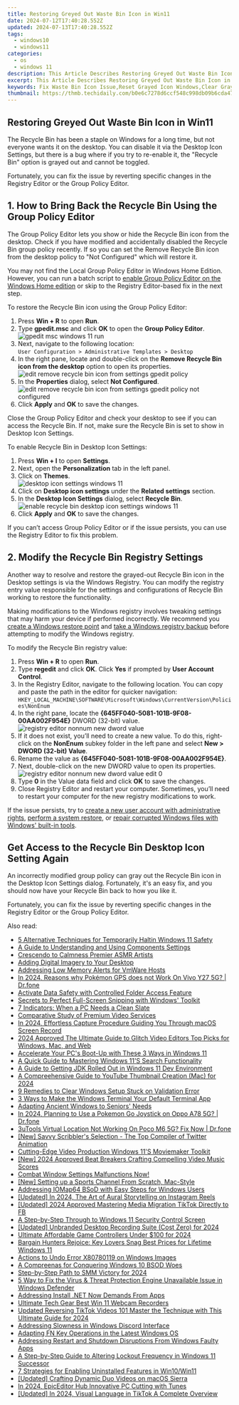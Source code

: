 ```yaml
---
title: Restoring Greyed Out Waste Bin Icon in Win11
date: 2024-07-12T17:40:28.552Z
updated: 2024-07-13T17:40:28.552Z
tags:
  - windows10
  - windows11
categories:
  - os
  - windows 11
description: This Article Describes Restoring Greyed Out Waste Bin Icon in Win11
excerpt: This Article Describes Restoring Greyed Out Waste Bin Icon in Win11
keywords: Fix Waste Bin Icon Issue,Reset Grayed Icon Windows,Clear Grayed Icon Win11,Restore Bin Icons Win10/Win11,Repair Icon Glitches Windows,Ungray Waste Bins Win11,Reverse Greyed Out Bin Icon
thumbnail: https://thmb.techidaily.com/b0e6c7278d6ccf548c998db09b6cda475848470d5c9c7b34bcb8ab2c73be290c.jpg
---
```


## Restoring Greyed Out Waste Bin Icon in Win11

 The Recycle Bin has been a staple on Windows for a long time, but not everyone wants it on the desktop. You can disable it via the Desktop Icon Settings, but there is a bug where if you try to re-enable it, the "Recycle Bin" option is grayed out and cannot be toggled.

 Fortunately, you can fix the issue by reverting specific changes in the Registry Editor or the Group Policy Editor.

## 1\. How to Bring Back the Recycle Bin Using the Group Policy Editor

 The Group Policy Editor lets you show or hide the Recycle Bin icon from the desktop. Check if you have modified and accidentally disabled the Recycle Bin group policy recently. If so you can set the Remove Recycle Bin icon from the desktop policy to "Not Configured" which will restore it.

 You may not find the Local Group Policy Editor in Windows Home Edition. However, you can run a batch script to [enable Group Policy Editor on the Windows Home edition](https://www.makeuseof.com/tag/access-group-policy-editor-even-windows-home-settings-try/) or skip to the Registry Editor-based fix in the next step.

 To restore the Recycle Bin icon using the Group Policy Editor:

1. Press **Win + R** to open **Run**.
2. Type **gpedit.msc** and click **OK** to open the **Group Policy Editor**.  
![gpedit msc windows 11 run](https://static1.makeuseofimages.com/wordpress/wp-content/uploads/2023/08/gpedit-msc-windows-11-run.jpg)
3. Next, navigate to the following location:  
`User Configuration > Administrative Templates > Desktop`
4. In the right pane, locate and double-click on the **Remove Recycle Bin icon from the desktop** option to open its properties.  
![edit remove recycle bin icon from settings gpedit policy](https://static1.makeuseofimages.com/wordpress/wp-content/uploads/2023/08/edit-remove-recycle-bin-icon-from-settings-gpedit-policy.jpg)
5. In the **Properties** dialog, select **Not Configured**.  
![edit remove recycle bin icon from settings gpedit policy not configured](https://static1.makeuseofimages.com/wordpress/wp-content/uploads/2023/08/edit-remove-recycle-bin-icon-from-settings-gpedit-policy-not-configured.jpg)
6. Click **Apply** and **OK** to save the changes.

 Close the Group Policy Editor and check your desktop to see if you can access the Recycle Bin. If not, make sure the Recycle Bin is set to show in Desktop Icon Settings.

 To enable Recycle Bin in Desktop Icon Settings:

1. Press **Win + I** to open **Settings**.
2. Next, open the **Personalization** tab in the left panel.
3. Click on **Themes**.  
![desktop icon settings windows 11](https://static1.makeuseofimages.com/wordpress/wp-content/uploads/2023/08/desktop-icon-settings-windows-11.jpg)
4. Click on **Desktop icon settings** under the **Related settings** section.
5. In the **Desktop Icon Settings** dialog, select **Recycle Bin**.  
![enable recycle bin desktop icon settings windows 11](https://static1.makeuseofimages.com/wordpress/wp-content/uploads/2023/08/enable-recycle-bin-desktop-icon-settings-windows-11.jpg)
6. Click **Apply** and **OK** to save the changes.

 If you can’t access Group Policy Editor or if the issue persists, you can use the Registry Editor to fix this problem.

## 2\. Modify the Recycle Bin Registry Settings

 Another way to resolve and restore the grayed-out Recycle Bin icon in the Desktop settings is via the Windows Registry. You can modify the registry entry value responsible for the settings and configurations of Recycle Bin working to restore the functionality.

 Making modifications to the Windows registry involves tweaking settings that may harm your device if performed incorrectly. We recommend you [create a Windows restore point](https://www.makeuseof.com/windows-11-create-restore-point/) and [take a Windows registry backup](https://www.makeuseof.com/tag/backup-restore-windows-registry/) before attempting to modify the Windows registry.

 To modify the Recycle Bin registry value:

1. Press **Win + R** to open **Run**.
2. Type **regedit** and click **OK**. Click **Yes** if prompted by **User Account Control**.
3. In the Registry Editor, navigate to the following location. You can copy and paste the path in the editor for quicker navigation:  
`HKEY_LOCAL_MACHINE\SOFTWARE\Microsoft\Windows\CurrentVersion\Policies\NonEnum`
4. In the right pane, locate the **{645FF040-5081-101B-9F08-00AA002F954E}** DWORD (32-bit) value.  
![registry editor nonnum new dword value](https://static1.makeuseofimages.com/wordpress/wp-content/uploads/2023/08/registry-editor-nonnum-new-dword-value.jpg)
5. If it does not exist, you’ll need to create a new value. To do this, right-click on the **NonEnum** subkey folder in the left pane and select **New > DWORD (32-bit) Value**.
6. Rename the value as **{645FF040-5081-101B-9F08-00AA002F954E}**.
7. Next, double-click on the new DWORD value to open its properties.  
![registry editor nonnum new dword value edit 0](https://static1.makeuseofimages.com/wordpress/wp-content/uploads/2023/08/registry-editor-nonnum-new-dword-value-edit-0.jpg)
8. Type **0** in the Value data field and click **OK** to save the changes.
9. Close Registry Editor and restart your computer. Sometimes, you’ll need to restart your computer for the new registry modifications to work.

 If the issue persists, try to [create a new user account with administrative rights](https://www.makeuseof.com/windows-11-create-local-user-account/), [perform a system restore](https://www.makeuseof.com/use-system-restore-windows/), or [repair corrupted Windows files with Windows' built-in tools](https://www.makeuseof.com/windows-built-in-repair-tools/).

## Get Access to the Recycle Bin Desktop Icon Setting Again

 An incorrectly modified group policy can gray out the Recycle Bin icon in the Desktop Icon Settings dialog. Fortunately, it's an easy fix, and you should now have your Recycle Bin back to how you like it.

 Fortunately, you can fix the issue by reverting specific changes in the Registry Editor or the Group Policy Editor.



<ins class="adsbygoogle"
      style="display:block"
      data-ad-client="ca-pub-7571918770474297"
      data-ad-slot="8358498916"
      data-ad-format="auto"
      data-full-width-responsive="true"></ins>
<span class="atpl-alsoreadstyle">Also read:</span>
<div><ul>
<li><a href="https://win11-tips.techidaily.com/5-alternative-techniques-for-temporarily-haltin-windows-11-safety/"><u>5 Alternative Techniques for Temporarily Haltin Windows 11 Safety</u></a></li>
<li><a href="https://win11-tips.techidaily.com/a-guide-to-understanding-and-using-components-settings/"><u>A Guide to Understanding and Using Components Settings</u></a></li>
<li><a href="https://fox-info.techidaily.com/crescendo-to-calmness-premier-asmr-artists/"><u>Crescendo to Calmness  Premier ASMR Artists</u></a></li>
<li><a href="https://win11-tips.techidaily.com/adding-digital-imagery-to-your-desktop/"><u>Adding Digital Imagery to Your Desktop</u></a></li>
<li><a href="https://win11-tips.techidaily.com/addressing-low-memory-alerts-for-vmware-hosts/"><u>Addressing Low Memory Alerts for VmWare Hosts</u></a></li>
<li><a href="https://change-location.techidaily.com/in-2024-reasons-why-pokemon-gps-does-not-work-on-vivo-y27-5g-drfone-by-drfone-virtual-android/"><u>In 2024, Reasons why Pokémon GPS does not Work On Vivo Y27 5G? | Dr.fone</u></a></li>
<li><a href="https://win11-tips.techidaily.com/activate-data-safety-with-controlled-folder-access-feature/"><u>Activate Data Safety with Controlled Folder Access Feature</u></a></li>
<li><a href="https://win11-tips.techidaily.com/1719327147890-secrets-to-perfect-full-screen-snipping-with-windows-toolkit/"><u>Secrets to Perfect Full-Screen Snipping with Windows' Toolkit</u></a></li>
<li><a href="https://win11-tips.techidaily.com/7-indicators-when-a-pc-needs-a-clean-slate/"><u>7 Indicators: When a PC Needs a Clean Slate</u></a></li>
<li><a href="https://extra-information.techidaily.com/comparative-study-of-premium-video-services/"><u>Comparative Study of Premium Video Services</u></a></li>
<li><a href="https://video-screen-grab.techidaily.com/in-2024-effortless-capture-procedure-guiding-you-through-macos-screen-record/"><u>In 2024, Effortless Capture Procedure  Guiding You Through macOS Screen Record</u></a></li>
<li><a href="https://video-creation-software.techidaily.com/2024-approved-the-ultimate-guide-to-glitch-video-editors-top-picks-for-windows-mac-and-web/"><u>2024 Approved The Ultimate Guide to Glitch Video Editors Top Picks for Windows, Mac, and Web</u></a></li>
<li><a href="https://win11-tips.techidaily.com/accelerate-your-pcs-boot-up-with-these-3-ways-in-windows-11/"><u>Accelerate Your PC's Boot-Up with These 3 Ways in Windows 11</u></a></li>
<li><a href="https://win11-tips.techidaily.com/a-quick-guide-to-mastering-windows-11s-search-functionality/"><u>A Quick Guide to Mastering Windows 11'S Search Functionality</u></a></li>
<li><a href="https://win11-tips.techidaily.com/a-guide-to-getting-jdk-rolled-out-in-windows-11-dev-environment/"><u>A Guide to Getting JDK Rolled Out in Windows 11 Dev Environment</u></a></li>
<li><a href="https://youtube-video-recordings.techidaily.com/a-compreehensive-guide-to-youtube-thumbnail-creation-mac-for-2024/"><u>A Compreehensive Guide to YouTube Thumbnail Creation (Mac) for 2024</u></a></li>
<li><a href="https://win11-tips.techidaily.com/9-remedies-to-clear-windows-setup-stuck-on-validation-error/"><u>9 Remedies to Clear Windows Setup Stuck on Validation Error</u></a></li>
<li><a href="https://win11-tips.techidaily.com/3-ways-to-make-the-windows-terminal-your-default-terminal-app/"><u>3 Ways to Make the Windows Terminal Your Default Terminal App</u></a></li>
<li><a href="https://win11-tips.techidaily.com/adapting-ancient-windows-to-seniors-needs/"><u>Adapting Ancient Windows to Seniors' Needs</u></a></li>
<li><a href="https://android-pokemon-go.techidaily.com/in-2024-planning-to-use-a-pokemon-go-joystick-on-oppo-a78-5g-drfone-by-drfone-virtual-android/"><u>In 2024, Planning to Use a Pokemon Go Joystick on Oppo A78 5G? | Dr.fone</u></a></li>
<li><a href="https://location-fake.techidaily.com/3utools-virtual-location-not-working-on-poco-m6-5g-fix-now-drfone-by-drfone-virtual-android/"><u>3uTools Virtual Location Not Working On Poco M6 5G? Fix Now | Dr.fone</u></a></li>
<li><a href="https://twitter-clips.techidaily.com/new-savvy-scribblers-selection-the-top-compiler-of-twitter-animation/"><u>[New] Savvy Scribbler's Selection - The Top Compiler of Twitter Animation</u></a></li>
<li><a href="https://extra-hints.techidaily.com/cutting-edge-video-production-windows-11s-moviemaker-toolkit/"><u>Cutting-Edge Video Production  Windows 11'S Moviemaker Toolkit</u></a></li>
<li><a href="https://instagram-video-files.techidaily.com/new-2024-approved-beat-breakers-crafting-compelling-video-music-scores/"><u>[New] 2024 Approved  Beat Breakers  Crafting Compelling Video Music Scores</u></a></li>
<li><a href="https://win11-tips.techidaily.com/1719359374237-combat-window-settings-malfunctions-now/"><u>Combat Window Settings Malfunctions Now!</u></a></li>
<li><a href="https://youtube-help.techidaily.com/new-setting-up-a-sports-channel-from-scratch-mac-style/"><u>[New] Setting up a Sports Channel From Scratch, Mac-Style</u></a></li>
<li><a href="https://win11-tips.techidaily.com/addressing-iomap64-bsod-with-easy-steps-for-windows-users/"><u>Addressing IOMap64 BSoD with Easy Steps for Windows Users</u></a></li>
<li><a href="https://instagram-videos.techidaily.com/updated-in-2024-the-art-of-aural-storytelling-on-instagram-reels/"><u>[Updated] In 2024, The Art of Aural Storytelling on Instagram Reels</u></a></li>
<li><a href="https://facebook-video-recording.techidaily.com/updated-2024-approved-mastering-media-migration-tiktok-directly-to-fb/"><u>[Updated] 2024 Approved  Mastering Media Migration  TikTok Directly to FB</u></a></li>
<li><a href="https://win11-tips.techidaily.com/a-step-by-step-through-to-windows-11-security-control-screen/"><u>A Step-by-Step Through to Windows 11 Security Control Screen</u></a></li>
<li><a href="https://video-capture.techidaily.com/updated-unbranded-desktop-recording-suite-cost-zero-for-2024/"><u>[Updated] Unbranded Desktop Recording Suite (Cost  Zero) for 2024</u></a></li>
<li><a href="https://screen-sharing-recording.techidaily.com/ultimate-affordable-game-controllers-under-100-for-2024/"><u>Ultimate Affordable Game Controllers Under $100 for 2024</u></a></li>
<li><a href="https://win11-tips.techidaily.com/1719327449344-bargain-hunters-rejoice-key-lovers-snag-best-prices-for-lifetime-windows-11/"><u>Bargain Hunters Rejoice: Key Lovers Snag Best Prices for Lifetime Windows 11</u></a></li>
<li><a href="https://win11-tips.techidaily.com/actions-to-undo-error-x80780119-on-windows-images/"><u>Actions to Undo Error X80780119 on Windows Images</u></a></li>
<li><a href="https://win11-tips.techidaily.com/a-compreenas-for-conquering-windows-10-bsod-woes/"><u>A Compreenas for Conquering Windows 10 BSOD Woes</u></a></li>
<li><a href="https://fox-hovers.techidaily.com/step-by-step-path-to-smm-victory-for-2024/"><u>Step-by-Step Path to SMM Victory for 2024</u></a></li>
<li><a href="https://win11-tips.techidaily.com/5-way-to-fix-the-virus-and-threat-protection-engine-unavailable-issue-in-windows-defender/"><u>5 Way to Fix the Virus & Threat Protection Engine Unavailable Issue in Windows Defender</u></a></li>
<li><a href="https://win11-tips.techidaily.com/addressing-install-net-now-demands-from-apps/"><u>Addressing Install .NET Now Demands From Apps</u></a></li>
<li><a href="https://screen-recording.techidaily.com/ultimate-tech-gear-best-win-11-webcam-recorders/"><u>Ultimate Tech Gear  Best Win 11 Webcam Recorders</u></a></li>
<li><a href="https://ai-driven-video-production.techidaily.com/updated-reversing-tiktok-videos-101-master-the-technique-with-this-ultimate-guide-for-2024/"><u>Updated Reversing TikTok Videos 101 Master the Technique with This Ultimate Guide for 2024</u></a></li>
<li><a href="https://win11-tips.techidaily.com/addressing-slowness-in-windows-discord-interface/"><u>Addressing Slowness in Windows Discord Interface</u></a></li>
<li><a href="https://win11-tips.techidaily.com/adapting-fn-key-operations-in-the-latest-windows-os/"><u>Adapting FN Key Operations in the Latest Windows OS</u></a></li>
<li><a href="https://win11-tips.techidaily.com/addressing-restart-and-shutdown-disruptions-from-windows-faulty-apps/"><u>Addressing Restart and Shutdown Disruptions From Windows Faulty Apps</u></a></li>
<li><a href="https://win11-tips.techidaily.com/a-step-by-step-guide-to-altering-lockout-frequency-in-windows-11-successor/"><u>A Step-by-Step Guide to Altering Lockout Frequency in Windows 11 Successor</u></a></li>
<li><a href="https://win11-tips.techidaily.com/7-strategies-for-enabling-uninstalled-features-in-win10win11/"><u>7 Strategies for Enabling Uninstalled Features in Win10/Win11</u></a></li>
<li><a href="https://extra-resources.techidaily.com/updated-crafting-dynamic-duo-videos-on-macos-sierra/"><u>[Updated] Crafting Dynamic Duo Videos on macOS Sierra</u></a></li>
<li><a href="https://youtube-video-recordings.techidaily.com/in-2024-epiceditor-hub-innovative-pc-cutting-with-tunes/"><u>In 2024, EpicEditor Hub  Innovative PC Cutting with Tunes</u></a></li>
<li><a href="https://tiktok-videos.techidaily.com/updated-in-2024-visual-language-in-tiktok-a-complete-overview/"><u>[Updated] In 2024, Visual Language in TikTok  A Complete Overview</u></a></li>
</ul></div>
